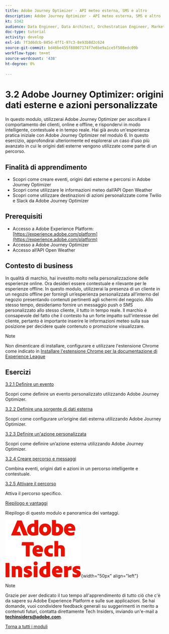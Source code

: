 ```yaml
---
title: Adobe Journey Optimizer - API meteo esterna, SMS e altro
description: Adobe Journey Optimizer - API meteo esterna, SMS e altro
kt: 5342
audience: Data Engineer, Data Architect, Orchestration Engineer, Marketer
doc-type: tutorial
activity: develop
exl-id: 7f3d6dcb-845d-4ff1-97c3-8e93b8d2c624
source-git-commit: bd46be455f88007174f7e6be9a1ce5f508edc09b
workflow-type: tm+mt
source-wordcount: '438'
ht-degree: 0%

---
```


# 3.2 Adobe Journey Optimizer: origini dati esterne e azioni personalizzate

In questo modulo, utilizzerai Adobe Journey Optimizer per ascoltare il comportamento dei clienti, online e offline, e rispondervi in modo intelligente, contestuale e in tempo reale. Hai già avuto un&#39;esperienza pratica iniziale con Adobe Journey Optimizer nel modulo 6. In questo esercizio, approfondirai ulteriormente ed esplorerai un caso d’uso più avanzato in cui le origini dati esterne vengono utilizzate come parte di un percorso.

## Finalità di apprendimento

- Scopri come creare eventi, origini dati esterne e percorsi in Adobe Journey Optimizer
- Scopri come utilizzare le informazioni meteo dall’API Open Weather
- Scopri come utilizzare destinazioni di azioni personalizzate come Twilio e Slack da Adobe Journey Optimizer

## Prerequisiti

- Accesso a Adobe Experience Platform: [https://experience.adobe.com/platform](https://experience.adobe.com/platform)
- Accesso a Adobe Journey Optimizer
- Accesso all’API Open Weather

## Contesto di business

In qualità di marchio, hai investito molto nella personalizzazione delle esperienze online. Ora desideri essere contestuale e rilevante per le esperienze offline.
In questo modulo, utilizzerai la presenza di un cliente in un negozio offline per fornirgli un’esperienza personalizzata all’interno del negozio presentando contenuti pertinenti agli schermi del negozio. Allo stesso tempo, desideriamo fornire un messaggio push o SMS personalizzato allo stesso cliente, il tutto in tempo reale.
Il marchio è consapevole del fatto che il contesto ha un forte impatto sull&#39;interesse del cliente, pertanto è importante inserire le informazioni meteo sulla sua posizione per decidere quale contenuto o promozione visualizzare.

>[!NOTE]
>
>Non dimenticare di installare, configurare e utilizzare l&#39;estensione Chrome come indicato in [Installare l&#39;estensione Chrome per la documentazione di Experience League](../../gettingstarted/gettingstarted/ex1.md)

## Esercizi

[3.2.1 Definire un evento](./ex1.md)

Scopri come definire un evento personalizzato utilizzando Adobe Journey Optimizer.

[3.2.2 Definire una sorgente di dati esterna](./ex2.md)

Scopri come configurare un’origine dati esterna utilizzando Adobe Journey Optimizer.

[3.2.3 Definire un&#39;azione personalizzata](./ex3.md)

Scopri come definire un’azione esterna utilizzando Adobe Journey Optimizer.

[3.2.4 Creare percorso e messaggi](./ex4.md)

Combina eventi, origini dati e azioni in un percorso intelligente e contestuale.

[3.2.5 Attivare il percorso](./ex5.md)

Attiva il percorso specifico.

[Riepilogo e vantaggi](./summary.md)

Riepilogo di questo modulo e panoramica dei vantaggi.

![Informazioni tecniche](./../../../assets/images/techinsiders.png){width="50px" align="left"}

>[!NOTE]
>
>Grazie per aver dedicato il tuo tempo all&#39;apprendimento di tutto ciò che c&#39;è da sapere su Adobe Experience Platform e sulle sue applicazioni. Se hai domande, vuoi condividere feedback generali su suggerimenti in merito a contenuti futuri, contatta direttamente Tech Insiders, inviando un&#39;e-mail a **techinsiders@adobe.com**.

[Torna a tutti i moduli](../../../overview.md)
